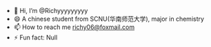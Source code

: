 - 👋 Hi, I’m @Richyyyyyyyyy
- 😄 A chinese student from SCNU(华南师范大学), major in chemistry
- 📫 How to reach me richy06@foxmail.com
- ⚡ Fun fact: Null
<!---
Richyyyyyyyyy/Richyyyyyyyyy is a ✨ special ✨ repository because its `README.md` (this file) appears on your GitHub profile.
You can click the Preview link to take a look at your changes.
--->
